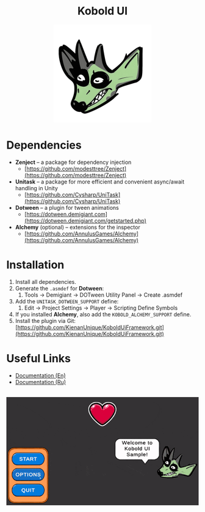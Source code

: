 <div align="center" valign="middle" style="page-break-after: always;">
<br>
    <h1>Kobold UI</h1>
    <img src="Documentation~/Images/kobold_logo.png" width = "256" />
    <br>
</div>

# Dependencies
- **Zenject** – a package for dependency injection
  * [https://github.com/modesttree/Zenject](https://github.com/modesttree/Zenject)
- **Unitask** – a package for more efficient and convenient async/await handling in Unity
  * [https://github.com/Cysharp/UniTask](https://github.com/Cysharp/UniTask)
- **Dotween** – a plugin for tween animations
  * [https://dotween.demigiant.com](https://dotween.demigiant.com/getstarted.php)
- **Alchemy** (optional) – extensions for the inspector
  * [https://github.com/AnnulusGames/Alchemy](https://github.com/AnnulusGames/Alchemy)


# Installation
1. Install all dependencies.
2. Generate the `.asmdef` for **Dotween**:
   1. Tools -> Demigiant -> DOTween Utility Panel -> Create .asmdef
3. Add the `UNITASK_DOTWEEN_SUPPORT` define:
   1. Edit -> Project Settings -> Player -> Scripting Define Symbols
4. If you installed **Alchemy**, also add the `KOBOLD_ALCHEMY_SUPPORT` define.
5. Install the plugin via Git: [https://github.com/KienanUnique/KoboldUiFramework.git](https://github.com/KienanUnique/KoboldUiFramework.git)


# Useful Links
- [Documentation (En)](https://github.com/KienanUnique/KoboldUiFramework/Documentation~/DocumentationEn.md)
- [Documentation (Ru)](https://github.com/KienanUnique/KoboldUiFramework/Documentation~/DocumentationRu.md)

<div align="center" valign="middle" style="page-break-after: always;">
<br>
    <img src="Documentation~/Images/demonstration.gif" width = "780" />
<br>
</div>